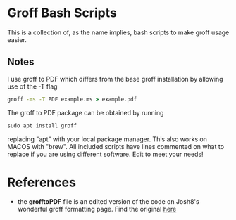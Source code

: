 # Groff Bash Scripts
This is a collection of, as the name implies, bash scripts to make groff usage easier.
## Notes
I use groff to PDF which differs from the base groff installation by allowing use of the -T flag
```bat
groff -ms -T PDF example.ms > example.pdf
```
The groff to PDF package can be obtained by running
```bat
sudo apt install groff
```
replacing "apt" with your local package manager. This also works on MACOS with "brew".
All included scripts have lines commented on what to replace if you are using different software. Edit to meet your needs!
# References
- the **grofftoPDF** file is an edited version of the code on Josh8's wonderful groff formatting page. Find the original [here](https://josh8.com/blog/typesetting_with_groff.html)
